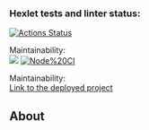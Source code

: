 ### Hexlet tests and linter status:
[![Actions Status](https://github.com/VolodiaKuz/frontend-project-11/actions/workflows/hexlet-check.yml/badge.svg)](https://github.com/VolodiaKuz/frontend-project-11/actions)

Maintainability:
<br>
<a href="https://codeclimate.com/github/VolodiaKuz/frontend-project-11/maintainability"><img src="https://api.codeclimate.com/v1/badges/bf70cb081f1e5c0ef77f/maintainability" /></a>
[![Node%20CI](https://github.com/VolodiaKuz/frontend-project-11/actions/workflows/nodejs.yml/badge.svg)](https://github.com/VolodiaKuz/frontend-project-11/actions)

Maintainability:
<br>
<a href="https://frontend-project-11-taupe-kappa.vercel.app">Link to the deployed project</a>

## About
<br>